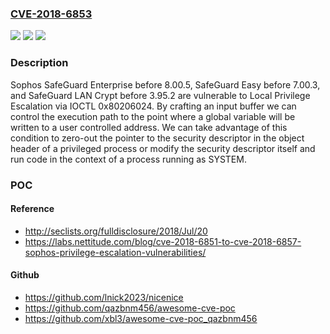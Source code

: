 ### [CVE-2018-6853](https://cve.mitre.org/cgi-bin/cvename.cgi?name=CVE-2018-6853)
![](https://img.shields.io/static/v1?label=Product&message=n%2Fa&color=blue)
![](https://img.shields.io/static/v1?label=Version&message=n%2Fa&color=blue)
![](https://img.shields.io/static/v1?label=Vulnerability&message=n%2Fa&color=brighgreen)

### Description

Sophos SafeGuard Enterprise before 8.00.5, SafeGuard Easy before 7.00.3, and SafeGuard LAN Crypt before 3.95.2 are vulnerable to Local Privilege Escalation via IOCTL 0x80206024. By crafting an input buffer we can control the execution path to the point where a global variable will be written to a user controlled address. We can take advantage of this condition to zero-out the pointer to the security descriptor in the object header of a privileged process or modify the security descriptor itself and run code in the context of a process running as SYSTEM.

### POC

#### Reference
- http://seclists.org/fulldisclosure/2018/Jul/20
- https://labs.nettitude.com/blog/cve-2018-6851-to-cve-2018-6857-sophos-privilege-escalation-vulnerabilities/

#### Github
- https://github.com/lnick2023/nicenice
- https://github.com/qazbnm456/awesome-cve-poc
- https://github.com/xbl3/awesome-cve-poc_qazbnm456

